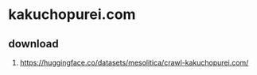 # kakuchopurei.com

## download

1. https://huggingface.co/datasets/mesolitica/crawl-kakuchopurei.com/